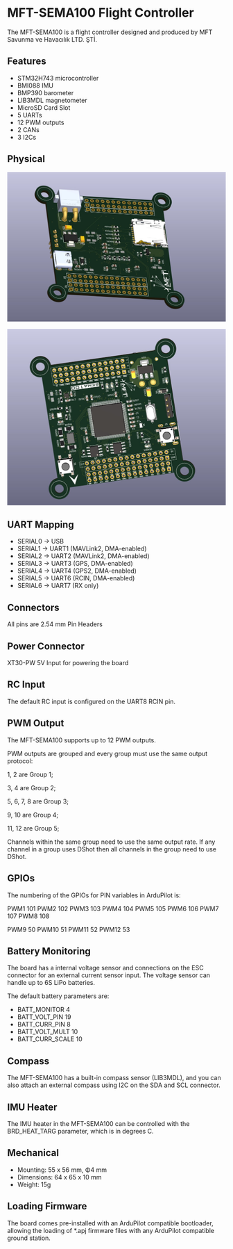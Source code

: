 # MFT-SEMA100 Flight Controller

The MFT-SEMA100 is a flight controller designed and produced by MFT Savunma ve Havacılık LTD. ŞTİ.

## Features

 - STM32H743 microcontroller
 - BMI088 IMU
 - BMP390 barometer
 - LIB3MDL magnetometer
 - MicroSD Card Slot
 - 5 UARTs
 - 12 PWM outputs
 - 2 CANs
 - 3 I2Cs

## Physical

![MFT-SEMA100_Top_View](MFT-SEMA100_TopView.jpeg)

![MFT-SEMA100_Bottom_View](MFT-SEMA100_BottomView.jpeg)

## UART Mapping

 - SERIAL0 -> USB
 - SERIAL1 -> UART1 (MAVLink2, DMA-enabled)
 - SERIAL2 -> UART2 (MAVLink2, DMA-enabled)
 - SERIAL3 -> UART3 (GPS, DMA-enabled)
 - SERIAL4 -> UART4 (GPS2, DMA-enabled)
 - SERIAL5 -> UART6 (RCIN, DMA-enabled)
 - SERIAL6 -> UART7 (RX only)

## Connectors

All pins are 2.54 mm Pin Headers 

## Power Connector

XT30-PW 5V Input for powering the board

## RC Input

The default RC input is configured on the UART8 RCIN pin.


## PWM Output

The MFT-SEMA100 supports up to 12 PWM outputs.

PWM outputs are grouped and every group must use the same output protocol:

1, 2 are Group 1;

3, 4 are Group 2;

5, 6, 7, 8 are Group 3;

9, 10 are Group 4;

11, 12 are Group 5;

Channels within the same group need to use the same output rate. If any channel in a group uses DShot then all channels in the group need to use DShot.

## GPIOs
The numbering of the GPIOs for PIN variables in ArduPilot is:

PWM1 101
PWM2 102
PWM3 103
PWM4 104
PWM5 105
PWM6 106
PWM7 107
PWM8 108

PWM9 50
PWM10 51
PWM11 52
PWM12 53


## Battery Monitoring

The board has a internal voltage sensor and connections on the ESC connector for an external current sensor input.
The voltage sensor can handle up to 6S LiPo batteries.

The default battery parameters are:

 - BATT_MONITOR 4
 - BATT_VOLT_PIN 19
 - BATT_CURR_PIN 8
 - BATT_VOLT_MULT 10
 - BATT_CURR_SCALE 10

## Compass

The MFT-SEMA100 has a built-in compass sensor (LIB3MDL), and you can also attach an external compass using I2C on the SDA and SCL connector.

## IMU Heater

The IMU heater in the MFT-SEMA100 can be controlled with the BRD_HEAT_TARG parameter, which is in degrees C.

## Mechanical

 - Mounting: 55 x 56 mm, Φ4 mm
 - Dimensions: 64 x 65 x 10 mm
 - Weight: 15g

## Loading Firmware

The board comes pre-installed with an ArduPilot compatible bootloader, allowing the loading of *.apj firmware files with any ArduPilot compatible ground station.
